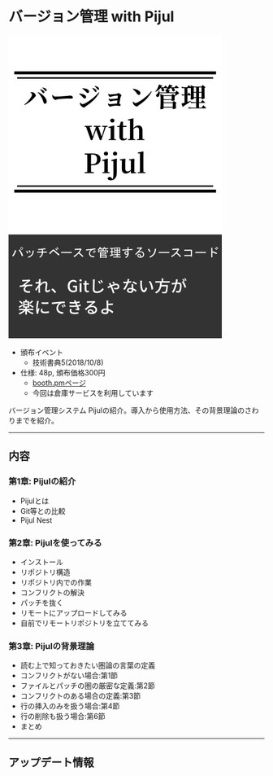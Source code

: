 # バージョン管理 with Pijul

![](/assets/img/pijulbook_cover.png)

- 頒布イベント
    - 技術書典5(2018/10/8)
- 仕様: 48p, 頒布価格300円
    - [booth.pmページ](https://booth.pm/ja/items/1041999)
    - 今回は倉庫サービスを利用しています

バージョン管理システム Pijulの紹介。導入から使用方法、その背景理論のさわりまでを紹介。

----

## 内容

### 第1章: Pijulの紹介
* Pijulとは
* Git等との比較
* Pijul Nest

### 第2章: Pijulを使ってみる
* インストール
* リポジトリ構造
* リポジトリ内での作業
* コンフリクトの解決
* パッチを抜く
* リモートにアップロードしてみる
* 自前でリモートリポジトリを立ててみる

### 第3章: Pijulの背景理論
* 読む上で知っておきたい圏論の言葉の定義
* コンフリクトがない場合:第1節
* ファイルとパッチの圏の厳密な定義:第2節
* コンフリクトのある場合の定義:第3節
* 行の挿入のみを扱う場合:第4節
* 行の削除も扱う場合:第6節
* まとめ

----

## アップデート情報
